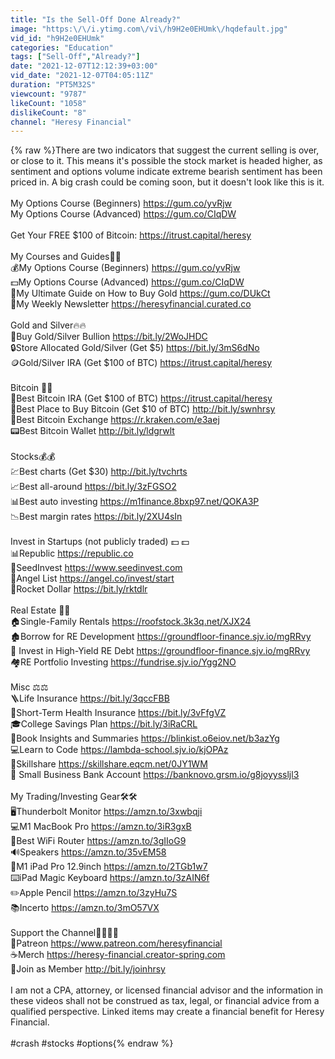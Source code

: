 ```yaml
---
title: "Is the Sell-Off Done Already?"
image: "https:\/\/i.ytimg.com\/vi\/h9H2e0EHUmk\/hqdefault.jpg"
vid_id: "h9H2e0EHUmk"
categories: "Education"
tags: ["Sell-Off","Already?"]
date: "2021-12-07T12:12:39+03:00"
vid_date: "2021-12-07T04:05:11Z"
duration: "PT5M32S"
viewcount: "9787"
likeCount: "1058"
dislikeCount: "8"
channel: "Heresy Financial"
---
```

{% raw %}There are two indicators that suggest the current selling is over, or close to it. This means it's possible the stock market is headed higher, as sentiment and options volume indicate extreme bearish sentiment has been priced in. A big crash could be coming soon, but it doesn't look like this is it. <br /><br />My Options Course (Beginners) <a rel="nofollow" target="blank" href="https://gum.co/yvRjw">https://gum.co/yvRjw</a><br />My Options Course (Advanced) <a rel="nofollow" target="blank" href="https://gum.co/CIqDW">https://gum.co/CIqDW</a><br /><br />Get Your FREE $100 of Bitcoin: <a rel="nofollow" target="blank" href="https://itrust.capital/heresy">https://itrust.capital/heresy</a> <br /><br />My Courses and Guides🍎🍎<br />💰My Options Course (Beginners) <a rel="nofollow" target="blank" href="https://gum.co/yvRjw">https://gum.co/yvRjw</a><br />💵My Options Course (Advanced) <a rel="nofollow" target="blank" href="https://gum.co/CIqDW">https://gum.co/CIqDW</a><br />🔑My Ultimate Guide on How to Buy Gold <a rel="nofollow" target="blank" href="https://gum.co/DUkCt">https://gum.co/DUkCt</a><br />📝My Weekly Newsletter <a rel="nofollow" target="blank" href="https://heresyfinancial.curated.co">https://heresyfinancial.curated.co</a><br /> <br />Gold and Silver🔥🔥<br />📱Buy Gold/Silver Bullion <a rel="nofollow" target="blank" href="https://bit.ly/2WoJHDC">https://bit.ly/2WoJHDC</a><br />🔒Store Allocated Gold/Silver (Get $5) <a rel="nofollow" target="blank" href="https://bit.ly/3mS6dNo">https://bit.ly/3mS6dNo</a> <br />🪙Gold/Silver IRA (Get $100 of BTC) <a rel="nofollow" target="blank" href="https://itrust.capital/heresy">https://itrust.capital/heresy</a>   <br /><br />Bitcoin 💎💎<br />🔐Best Bitcoin IRA (Get $100 of BTC) <a rel="nofollow" target="blank" href="https://itrust.capital/heresy">https://itrust.capital/heresy</a> <br />🦢Best Place to Buy Bitcoin (Get $10 of BTC) <a rel="nofollow" target="blank" href="http://bit.ly/swnhrsy">http://bit.ly/swnhrsy</a> <br />🏪Best Bitcoin Exchange <a rel="nofollow" target="blank" href="https://r.kraken.com/e3aej">https://r.kraken.com/e3aej</a> <br />📟Best Bitcoin Wallet <a rel="nofollow" target="blank" href="http://bit.ly/ldgrwlt">http://bit.ly/ldgrwlt</a> <br /><br />Stocks💰💰<br />💹Best charts (Get $30) <a rel="nofollow" target="blank" href="http://bit.ly/tvchrts">http://bit.ly/tvchrts</a> <br />📈Best all-around <a rel="nofollow" target="blank" href="https://bit.ly/3zFGSO2">https://bit.ly/3zFGSO2</a><br />📊Best auto investing <a rel="nofollow" target="blank" href="https://m1finance.8bxp97.net/QOKA3P">https://m1finance.8bxp97.net/QOKA3P</a> <br />📉Best margin rates <a rel="nofollow" target="blank" href="https://bit.ly/2XU4sIn">https://bit.ly/2XU4sIn</a>  <br /><br />Invest in Startups (not publicly traded) 💵 💵<br />📊Republic <a rel="nofollow" target="blank" href="https://republic.co">https://republic.co</a> <br />🌱SeedInvest <a rel="nofollow" target="blank" href="https://www.seedinvest.com">https://www.seedinvest.com</a> <br />👼Angel List <a rel="nofollow" target="blank" href="https://angel.co/invest/start">https://angel.co/invest/start</a> <br />🚀Rocket Dollar <a rel="nofollow" target="blank" href="https://bit.ly/rktdlr">https://bit.ly/rktdlr</a><br /><br />Real Estate 🚀🚀<br />🏠Single-Family Rentals <a rel="nofollow" target="blank" href="https://roofstock.3k3q.net/XJX24">https://roofstock.3k3q.net/XJX24</a> <br />🏚Borrow for RE Development <a rel="nofollow" target="blank" href="https://groundfloor-finance.sjv.io/mgRRvy">https://groundfloor-finance.sjv.io/mgRRvy</a> <br />🏡 Invest in High-Yield RE Debt <a rel="nofollow" target="blank" href="https://groundfloor-finance.sjv.io/mgRRvy">https://groundfloor-finance.sjv.io/mgRRvy</a> <br />🏘RE Portfolio Investing <a rel="nofollow" target="blank" href="https://fundrise.sjv.io/Ygg2NO">https://fundrise.sjv.io/Ygg2NO</a> <br /><br />Misc ⚖️⚖️<br />🪜Life Insurance <a rel="nofollow" target="blank" href="https://bit.ly/3qccFBB">https://bit.ly/3qccFBB</a> <br />🏥Short-Term Health Insurance <a rel="nofollow" target="blank" href="https://bit.ly/3vFfgVZ">https://bit.ly/3vFfgVZ</a> <br />🎓College Savings Plan <a rel="nofollow" target="blank" href="https://bit.ly/3iRaCRL">https://bit.ly/3iRaCRL</a> <br />📖Book Insights and Summaries <a rel="nofollow" target="blank" href="https://blinkist.o6eiov.net/b3azYg">https://blinkist.o6eiov.net/b3azYg</a> <br />💻Learn to Code <a rel="nofollow" target="blank" href="https://lambda-school.sjv.io/kjOPAz">https://lambda-school.sjv.io/kjOPAz</a> <br />🍎Skillshare <a rel="nofollow" target="blank" href="https://skillshare.eqcm.net/0JY1WM">https://skillshare.eqcm.net/0JY1WM</a> <br />🏦 Small Business Bank Account <a rel="nofollow" target="blank" href="https://banknovo.grsm.io/g8joyyssljl3">https://banknovo.grsm.io/g8joyyssljl3</a> <br /><br />My Trading/Investing Gear🛠🛠<br />🖥Thunderbolt Monitor <a rel="nofollow" target="blank" href="https://amzn.to/3xwbqji">https://amzn.to/3xwbqji</a> <br />💻M1 MacBook Pro <a rel="nofollow" target="blank" href="https://amzn.to/3iR3gxB">https://amzn.to/3iR3gxB</a> <br />📶Best WiFi Router <a rel="nofollow" target="blank" href="https://amzn.to/3gIIoG9">https://amzn.to/3gIIoG9</a> <br />🔊Speakers <a rel="nofollow" target="blank" href="https://amzn.to/35vEM58">https://amzn.to/35vEM58</a> <br />📲M1 iPad Pro 12.9inch <a rel="nofollow" target="blank" href="https://amzn.to/2TGb1w7">https://amzn.to/2TGb1w7</a> <br />⌨️iPad Magic Keyboard <a rel="nofollow" target="blank" href="https://amzn.to/3zAIN6f">https://amzn.to/3zAIN6f</a> <br />✏️Apple Pencil <a rel="nofollow" target="blank" href="https://amzn.to/3zyHu7S">https://amzn.to/3zyHu7S</a> <br />📚Incerto <a rel="nofollow" target="blank" href="https://amzn.to/3mO57VX">https://amzn.to/3mO57VX</a> <br /><br />Support the Channel💪🏼💪🏼<br />💸Patreon <a rel="nofollow" target="blank" href="https://www.patreon.com/heresyfinancial">https://www.patreon.com/heresyfinancial</a> <br />☕️Merch <a rel="nofollow" target="blank" href="https://heresy-financial.creator-spring.com">https://heresy-financial.creator-spring.com</a> <br />🤝Join as Member <a rel="nofollow" target="blank" href="http://bit.ly/joinhrsy">http://bit.ly/joinhrsy</a> <br /><br />I am not a CPA, attorney, or licensed financial advisor and the information in these videos shall not be construed as tax, legal, or financial advice from a qualified perspective. Linked items may create a financial benefit for Heresy Financial.<br /><br />#crash #stocks #options{% endraw %}
